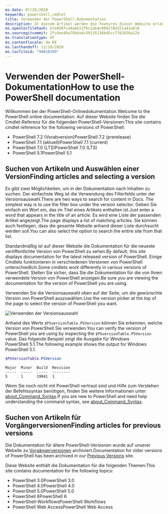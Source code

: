 ```yaml
---
ms.date: 07/29/2020
keywords: powershell,cmdlet
title: Verwenden der PowerShell-Dokumentation
description: In diesem Artikel werden die Features dieser Website erläutert, einschließlich der Filterung zur Suche und der Versionsauswahl.
ms.openlocfilehash: b7e036fce0abb12f6c1ab4c0092784321a41a916
ms.sourcegitcommit: 2fc6ee49a70bda4c59135136bd5cc7782836a124
ms.translationtype: HT
ms.contentlocale: de-DE
ms.lasthandoff: 11/18/2020
ms.locfileid: "94810299"
---
```

# <a name="how-to-use-the-powershell-documentation"></a><span data-ttu-id="62d02-104">Verwenden der PowerShell-Dokumentation</span><span class="sxs-lookup"><span data-stu-id="62d02-104">How to use the PowerShell documentation</span></span>

<span data-ttu-id="62d02-105">Willkommen bei der PowerShell-Onlinedokumentation.</span><span class="sxs-lookup"><span data-stu-id="62d02-105">Welcome to the PowerShell online documentation.</span></span> <span data-ttu-id="62d02-106">Auf dieser Website finden Sie die Cmdlet-Referenz für die folgenden PowerShell-Versionen:</span><span class="sxs-lookup"><span data-stu-id="62d02-106">This site contains cmdlet reference for the following versions of PowerShell:</span></span>

- <span data-ttu-id="62d02-107">PowerShell 7.2 (Vorabversion)</span><span class="sxs-lookup"><span data-stu-id="62d02-107">PowerShell 7.2 (prerelease)</span></span>
- <span data-ttu-id="62d02-108">PowerShell 7.1 (aktuell)</span><span class="sxs-lookup"><span data-stu-id="62d02-108">PowerShell 7.1 (current)</span></span>
- <span data-ttu-id="62d02-109">PowerShell 7.0 (LTS)</span><span class="sxs-lookup"><span data-stu-id="62d02-109">PowerShell 7.0 (LTS)</span></span>
- <span data-ttu-id="62d02-110">PowerShell 5.1</span><span class="sxs-lookup"><span data-stu-id="62d02-110">PowerShell 5.1</span></span>

## <a name="finding-articles-and-selecting-a-version"></a><span data-ttu-id="62d02-111">Suchen von Artikeln und Auswählen einer Version</span><span class="sxs-lookup"><span data-stu-id="62d02-111">Finding articles and selecting a version</span></span>

<span data-ttu-id="62d02-112">Es gibt zwei Möglichkeiten, um in der Dokumentation nach Inhalten zu suchen. Der einfachste Weg ist die Verwendung des Filterfelds unter der Versionsauswahl.</span><span class="sxs-lookup"><span data-stu-id="62d02-112">There are two ways to search for content in Docs. The simplest way is to use the filter box under the version selector.</span></span> <span data-ttu-id="62d02-113">Geben Sie einfach ein Wort ein, das im Titel eines Artikels enthalten ist.</span><span class="sxs-lookup"><span data-stu-id="62d02-113">Just enter a word that appears in the title of an article.</span></span> <span data-ttu-id="62d02-114">Es wird eine Liste der passenden Artikel angezeigt.</span><span class="sxs-lookup"><span data-stu-id="62d02-114">The page displays a list of matching articles.</span></span> <span data-ttu-id="62d02-115">Sie können auch festlegen, dass die gesamte Website anhand dieser Liste durchsucht werden soll.</span><span class="sxs-lookup"><span data-stu-id="62d02-115">You can also select the option to search the entire site from that list.</span></span>

<span data-ttu-id="62d02-116">Standardmäßig ist auf dieser Website die Dokumentation für die neueste veröffentlichte Version von PowerShell zu sehen.</span><span class="sxs-lookup"><span data-stu-id="62d02-116">By default, this site displays documentation for the latest released version of PowerShell.</span></span> <span data-ttu-id="62d02-117">Einige Cmdlets funktionieren in verschiedenen Versionen von PowerShell unterschiedlich.</span><span class="sxs-lookup"><span data-stu-id="62d02-117">Some cmdlets work differently in various versions of PowerShell.</span></span> <span data-ttu-id="62d02-118">Stellen Sie sicher, dass Sie die Dokumentation für die von Ihnen verwendete Version von PowerShell anzeigen.</span><span class="sxs-lookup"><span data-stu-id="62d02-118">Be sure you are viewing the documentation for the version of PowerShell you are using.</span></span>

<span data-ttu-id="62d02-119">Verwenden Sie die Versionsauswahl oben auf der Seite, um die gewünschte Version von PowerShell auszuwählen.</span><span class="sxs-lookup"><span data-stu-id="62d02-119">Use the version picker at the top of the page to select the version of PowerShell you want.</span></span>

![Verwenden der Versionsauswahl](media/how-to-use-docs/version-search.gif)

<span data-ttu-id="62d02-121">Anhand des Werts `$PSversionTable.PSVersion` können Sie erkennen, welche Version von PowerShell Sie verwenden.</span><span class="sxs-lookup"><span data-stu-id="62d02-121">You can verify the version of PowerShell you are using by inspecting the `$PSversionTable.PSVersion` value.</span></span> <span data-ttu-id="62d02-122">Das folgende Beispiel zeigt die Ausgabe für Windows PowerShell 5.1.</span><span class="sxs-lookup"><span data-stu-id="62d02-122">The following example shows the output for Windows PowerShell 5.1.</span></span>

```powershell
$PSVersionTable.PSVersion
```

```Output
Major  Minor  Build  Revision
-----  -----  -----  --------
5      1      19041  1
```

<span data-ttu-id="62d02-123">Wenn Sie noch nicht mit PowerShell vertraut sind und Hilfe zum Verstehen der Befehlssyntax benötigen, finden Sie weitere Informationen unter [about_Command_Syntax](/powershell/module/microsoft.powershell.core/about/about_command_syntax).</span><span class="sxs-lookup"><span data-stu-id="62d02-123">If you are new to PowerShell and need help understanding the command syntax, see [about_Command_Syntax](/powershell/module/microsoft.powershell.core/about/about_command_syntax).</span></span>

## <a name="finding-articles-for-previous-versions"></a><span data-ttu-id="62d02-124">Suchen von Artikeln für Vorgängerversionen</span><span class="sxs-lookup"><span data-stu-id="62d02-124">Finding articles for previous versions</span></span>

<span data-ttu-id="62d02-125">Die Dokumentation für ältere PowerShell-Versionen wurde auf unserer Website zu [Vorgängerversionen](https://aka.ms/PSLegacyDocs) archiviert.</span><span class="sxs-lookup"><span data-stu-id="62d02-125">Documentation for older versions of PowerShell has been archived in our [Previous Versions](https://aka.ms/PSLegacyDocs) site.</span></span>

<span data-ttu-id="62d02-126">Diese Website enthält die Dokumentation für die folgenden Themen:</span><span class="sxs-lookup"><span data-stu-id="62d02-126">This site contains documentation for the following topics:</span></span>

- <span data-ttu-id="62d02-127">PowerShell 3.0</span><span class="sxs-lookup"><span data-stu-id="62d02-127">PowerShell 3.0</span></span>
- <span data-ttu-id="62d02-128">PowerShell 4.0</span><span class="sxs-lookup"><span data-stu-id="62d02-128">PowerShell 4.0</span></span>
- <span data-ttu-id="62d02-129">PowerShell 5.0</span><span class="sxs-lookup"><span data-stu-id="62d02-129">PowerShell 5.0</span></span>
- <span data-ttu-id="62d02-130">PowerShell 6</span><span class="sxs-lookup"><span data-stu-id="62d02-130">PowerShell 6</span></span>
- <span data-ttu-id="62d02-131">PowerShell-Workflows</span><span class="sxs-lookup"><span data-stu-id="62d02-131">PowerShell Workflows</span></span>
- <span data-ttu-id="62d02-132">PowerShell Web Access</span><span class="sxs-lookup"><span data-stu-id="62d02-132">PowerShell Web Access</span></span>
